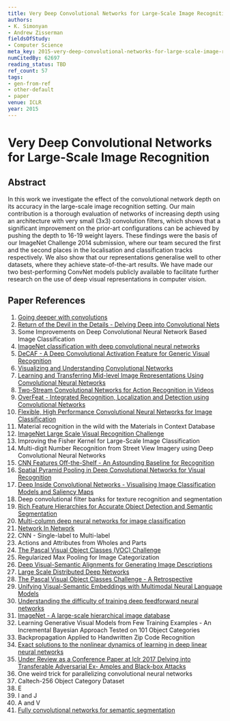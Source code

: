 ```yaml
---
title: Very Deep Convolutional Networks for Large-Scale Image Recognition
authors:
- K. Simonyan
- Andrew Zisserman
fieldsOfStudy:
- Computer Science
meta_key: 2015-very-deep-convolutional-networks-for-large-scale-image-recognition
numCitedBy: 62697
reading_status: TBD
ref_count: 57
tags:
- gen-from-ref
- other-default
- paper
venue: ICLR
year: 2015
---
```


# Very Deep Convolutional Networks for Large-Scale Image Recognition

## Abstract

In this work we investigate the effect of the convolutional network depth on its accuracy in the large-scale image recognition setting. Our main contribution is a thorough evaluation of networks of increasing depth using an architecture with very small (3x3) convolution filters, which shows that a significant improvement on the prior-art configurations can be achieved by pushing the depth to 16-19 weight layers. These findings were the basis of our ImageNet Challenge 2014 submission, where our team secured the first and the second places in the localisation and classification tracks respectively. We also show that our representations generalise well to other datasets, where they achieve state-of-the-art results. We have made our two best-performing ConvNet models publicly available to facilitate further research on the use of deep visual representations in computer vision.

## Paper References

1. [Going deeper with convolutions](2015-going-deeper-with-convolutions)
2. [Return of the Devil in the Details - Delving Deep into Convolutional Nets](2014-return-of-the-devil-in-the-details-delving-deep-into-convolutional-nets)
3. Some Improvements on Deep Convolutional Neural Network Based Image Classification
4. [ImageNet classification with deep convolutional neural networks](2012-imagenet-classification-with-deep-convolutional-neural-networks)
5. [DeCAF - A Deep Convolutional Activation Feature for Generic Visual Recognition](2014-decaf-a-deep-convolutional-activation-feature-for-generic-visual-recognition)
6. [Visualizing and Understanding Convolutional Networks](2014-visualizing-and-understanding-convolutional-networks)
7. [Learning and Transferring Mid-level Image Representations Using Convolutional Neural Networks](2014-learning-and-transferring-mid-level-image-representations-using-convolutional-neural-networks)
8. [Two-Stream Convolutional Networks for Action Recognition in Videos](2014-two-stream-convolutional-networks-for-action-recognition-in-videos)
9. [OverFeat - Integrated Recognition, Localization and Detection using Convolutional Networks](2014-overfeat-integrated-recognition-localization-and-detection-using-convolutional-networks)
10. [Flexible, High Performance Convolutional Neural Networks for Image Classification](2011-flexible-high-performance-convolutional-neural-networks-for-image-classification)
11. Material recognition in the wild with the Materials in Context Database
12. [ImageNet Large Scale Visual Recognition Challenge](2015-imagenet-large-scale-visual-recognition-challenge)
13. Improving the Fisher Kernel for Large-Scale Image Classification
14. Multi-digit Number Recognition from Street View Imagery using Deep Convolutional Neural Networks
15. [CNN Features Off-the-Shelf - An Astounding Baseline for Recognition](2014-cnn-features-off-the-shelf-an-astounding-baseline-for-recognition)
16. [Spatial Pyramid Pooling in Deep Convolutional Networks for Visual Recognition](2015-spatial-pyramid-pooling-in-deep-convolutional-networks-for-visual-recognition)
17. [Deep Inside Convolutional Networks - Visualising Image Classification Models and Saliency Maps](2014-deep-inside-convolutional-networks-visualising-image-classification-models-and-saliency-maps)
18. Deep convolutional filter banks for texture recognition and segmentation
19. [Rich Feature Hierarchies for Accurate Object Detection and Semantic Segmentation](2014-rich-feature-hierarchies-for-accurate-object-detection-and-semantic-segmentation)
20. [Multi-column deep neural networks for image classification](2012-multi-column-deep-neural-networks-for-image-classification)
21. [Network In Network](2014-network-in-network)
22. CNN - Single-label to Multi-label
23. Actions and Attributes from Wholes and Parts
24. [The Pascal Visual Object Classes (VOC) Challenge](2009-the-pascal-visual-object-classes-voc-challenge)
25. Regularized Max Pooling for Image Categorization
26. [Deep Visual-Semantic Alignments for Generating Image Descriptions](2017-deep-visual-semantic-alignments-for-generating-image-descriptions)
27. [Large Scale Distributed Deep Networks](2012-large-scale-distributed-deep-networks)
28. [The Pascal Visual Object Classes Challenge - A Retrospective](2014-the-pascal-visual-object-classes-challenge-a-retrospective)
29. [Unifying Visual-Semantic Embeddings with Multimodal Neural Language Models](2014-unifying-visual-semantic-embeddings-with-multimodal-neural-language-models)
30. [Understanding the difficulty of training deep feedforward neural networks](2010-understanding-the-difficulty-of-training-deep-feedforward-neural-networks)
31. [ImageNet - A large-scale hierarchical image database](2009-imagenet-a-large-scale-hierarchical-image-database)
32. Learning Generative Visual Models from Few Training Examples - An Incremental Bayesian Approach Tested on 101 Object Categories
33. Backpropagation Applied to Handwritten Zip Code Recognition
34. [Exact solutions to the nonlinear dynamics of learning in deep linear neural networks](2014-exact-solutions-to-the-nonlinear-dynamics-of-learning-in-deep-linear-neural-networks)
35. [Under Review as a Conference Paper at Iclr 2017 Delving into Transferable Adversarial Ex- Amples and Black-box Attacks](2016-under-review-as-a-conference-paper-at-iclr-2017-delving-into-transferable-adversarial-ex-amples-and-black-box-attacks)
36. One weird trick for parallelizing convolutional neural networks
37. Caltech-256 Object Category Dataset
38. E
39. I and J
40. A and V
41. [Fully convolutional networks for semantic segmentation](2015-fully-convolutional-networks-for-semantic-segmentation)
